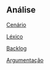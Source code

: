 ## Análise 

[Cenário](https://github.com/Marcosatc147/req2024.1-Moovit/blob/main/docs/Analise/cenario.md)

[Léxico](https://github.com/Marcosatc147/req2024.1-Moovit/blob/main/docs/Analise/lexico.md)

[Backlog](https://github.com/Marcosatc147/req2024.1-Moovit/blob/main/docs/Analise/backlog.md)

[Argumentação](https://github.com/Marcosatc147/req2024.1-Moovit/blob/main/docs/Analise/argumentacao.md)
